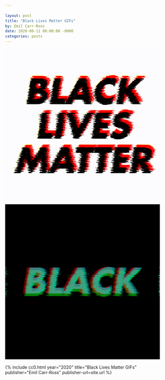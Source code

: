 ```yaml
---

layout: post
title: "Black Lives Matter GIFs"
by: Emil Carr-Ross
date: 2020-06-11 00:00:00 -0000
categories: posts
---
```


![](/media/2020/06/blm-red.gif)
![](/media/2020/06/blm-chroma.gif)

{% include cc0.html year="2020" title="Black Lives Matter GIFs" publisher="Emil Carr-Ross" publisher-url=site.url %}
